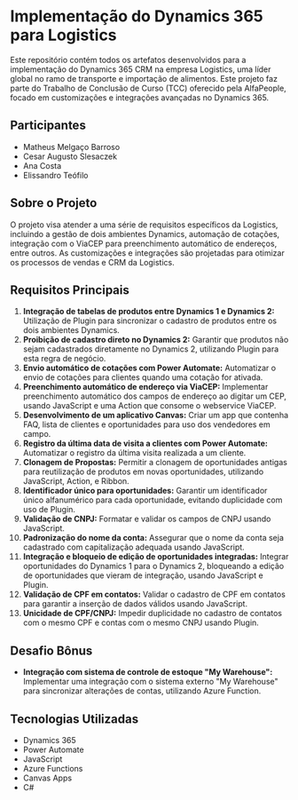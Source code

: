 # Implementação do Dynamics 365 para Logistics

Este repositório contém todos os artefatos desenvolvidos para a implementação do Dynamics 365 CRM na empresa Logistics, uma líder global no ramo de transporte e importação de alimentos. Este projeto faz parte do Trabalho de Conclusão de Curso (TCC) oferecido pela AlfaPeople, focado em customizações e integrações avançadas no Dynamics 365.

## Participantes

- Matheus Melgaço Barroso
- Cesar Augusto Slesaczek
- Ana Costa
- Elissandro Teófilo

## Sobre o Projeto

O projeto visa atender a uma série de requisitos específicos da Logistics, incluindo a gestão de dois ambientes Dynamics, automação de cotações, integração com o ViaCEP para preenchimento automático de endereços, entre outros. As customizações e integrações são projetadas para otimizar os processos de vendas e CRM da Logistics.

## Requisitos Principais

1. **Integração de tabelas de produtos entre Dynamics 1 e Dynamics 2:** Utilização de Plugin para sincronizar o cadastro de produtos entre os dois ambientes Dynamics.
2. **Proibição de cadastro direto no Dynamics 2:** Garantir que produtos não sejam cadastrados diretamente no Dynamics 2, utilizando Plugin para esta regra de negócio.
3. **Envio automático de cotações com Power Automate:** Automatizar o envio de cotações para clientes quando uma cotação for ativada.
4. **Preenchimento automático de endereço via ViaCEP:** Implementar preenchimento automático dos campos de endereço ao digitar um CEP, usando JavaScript e uma Action que consome o webservice ViaCEP.
5. **Desenvolvimento de um aplicativo Canvas:** Criar um app que contenha FAQ, lista de clientes e oportunidades para uso dos vendedores em campo.
6. **Registro da última data de visita a clientes com Power Automate:** Automatizar o registro da última visita realizada a um cliente.
7. **Clonagem de Propostas:** Permitir a clonagem de oportunidades antigas para reutilização de produtos em novas oportunidades, utilizando JavaScript, Action, e Ribbon.
8. **Identificador único para oportunidades:** Garantir um identificador único alfanumérico para cada oportunidade, evitando duplicidade com uso de Plugin.
9. **Validação de CNPJ:** Formatar e validar os campos de CNPJ usando JavaScript.
10. **Padronização do nome da conta:** Assegurar que o nome da conta seja cadastrado com capitalização adequada usando JavaScript.
11. **Integração e bloqueio de edição de oportunidades integradas:** Integrar oportunidades do Dynamics 1 para o Dynamics 2, bloqueando a edição de oportunidades que vieram de integração, usando JavaScript e Plugin.
12. **Validação de CPF em contatos:** Validar o cadastro de CPF em contatos para garantir a inserção de dados válidos usando JavaScript.
13. **Unicidade de CPF/CNPJ:** Impedir duplicidade no cadastro de contatos com o mesmo CPF e contas com o mesmo CNPJ usando Plugin.

## Desafio Bônus

- **Integração com sistema de controle de estoque "My Warehouse":** Implementar uma integração com o sistema externo "My Warehouse" para sincronizar alterações de contas, utilizando Azure Function.

## Tecnologias Utilizadas

- Dynamics 365
- Power Automate
- JavaScript
- Azure Functions
- Canvas Apps
- C#
